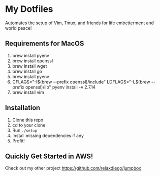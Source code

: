 My Dotfiles
===========

Automates the setup of Vim, Tmux, and friends for life embetterment and
world peace!

Requirements for MacOS
----------------------

1. brew install pyenv
2. brew install openssl
3. brew install wget
4. brew install go
5. brew install pyenv
6. CFLAGS="-I$(brew --prefix openssl)/include" LDFLAGS="-L$(brew --prefix openssl)/lib" pyenv install -v 2.7.14
7. brew install vim

Installation
------------

1. Clone this repo 
2. cd to your clone
3. Run `./setup`
4. Install missing dependencies if any
5. Profit!

Quickly Get Started in AWS!
---------------------------

Check out my other project https://github.com/relaxdiego/jumpbox

